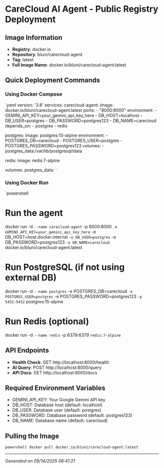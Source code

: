 # CareCloud AI Agent - Public Registry Deployment

## Image Information
- **Registry**: docker.io
- **Repository**: bluni/carecloud-agent
- **Tag**: latest
- **Full Image Name**: docker.io/bluni/carecloud-agent:latest

## Quick Deployment Commands

### Using Docker Compose
`yaml
version: '3.8'
services:
  carecloud-agent:
    image: docker.io/bluni/carecloud-agent:latest
    ports:
      - "8000:8000"
    environment:
      - GEMINI_API_KEY=your_gemini_api_key_here
      - DB_HOST=localhost
      - DB_USER=postgres
      - DB_PASSWORD=postgres123
      - DB_NAME=carecloud
    depends_on:
      - postgres
      - redis

  postgres:
    image: postgres:15-alpine
    environment:
      - POSTGRES_DB=carecloud
      - POSTGRES_USER=postgres
      - POSTGRES_PASSWORD=postgres123
    volumes:
      - postgres_data:/var/lib/postgresql/data

  redis:
    image: redis:7-alpine

volumes:
  postgres_data:
`

### Using Docker Run
`powershell
# Run the agent
docker run -d `
  --name carecloud-agent `
  -p 8000:8000 `
  -e GEMINI_API_KEY=your_gemini_api_key_here `
  -e DB_HOST=host.docker.internal `
  -e DB_USER=postgres `
  -e DB_PASSWORD=postgres123 `
  -e DB_NAME=carecloud `
  docker.io/bluni/carecloud-agent:latest

# Run PostgreSQL (if not using external DB)
docker run -d `
  --name postgres `
  -e POSTGRES_DB=carecloud `
  -e POSTGRES_USER=postgres `
  -e POSTGRES_PASSWORD=postgres123 `
  -p 5432:5432 `
  postgres:15-alpine

# Run Redis (optional)
docker run -d `
  --name redis `
  -p 6379:6379 `
  redis:7-alpine
`

## API Endpoints
- **Health Check**: GET http://localhost:8000/health
- **AI Query**: POST http://localhost:8000/query
- **API Docs**: GET http://localhost:8000/docs

## Required Environment Variables
- GEMINI_API_KEY: Your Google Gemini API key
- DB_HOST: Database host (default: localhost)
- DB_USER: Database user (default: postgres)
- DB_PASSWORD: Database password (default: postgres123)
- DB_NAME: Database name (default: carecloud)

## Pulling the Image
`powershell
docker pull docker.io/bluni/carecloud-agent:latest
`

---
*Generated on 09/14/2025 06:41:21*
